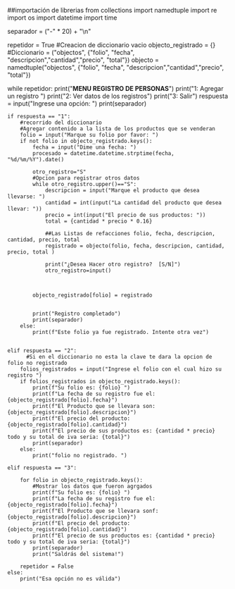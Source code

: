 ##importación de librerias
from collections import namedtuple
import re
import os
import datetime
import time


separador = ("-" * 20) + "\n"

repetidor = True
#Creacion de diccionario vacio
objecto_registrado = {}
#Diccionario = ("objectos", {"folio", "fecha", "descripcion","cantidad","precio", "total"})
objecto = namedtuple("objectos", {"folio", "fecha", "descripcion","cantidad","precio", "total"})


while repetidor:
    print("********MENU REGISTRO DE PERSONAS********")
    print("1: Agregar un registro ")
    print("2: Ver datos de los registros")
    print("3: Salir")
    respuesta = input("Ingrese una opción: ")
    print(separador)

    if respuesta == "1":
        #recorrido del diccionario 
        #Agregar contenido a la lista de los productos que se venderan
        folio = input("Marque su folio por favor: ")
        if not folio in objecto_registrado.keys():
            fecha = input("Dime una fecha: ")
            procesado = datetime.datetime.strptime(fecha, "%d/%m/%Y").date()
            
            otro_registro="S"
            #Opcion para registrar otros datos
            while otro_registro.upper()=="S":
                descripcion = input("Marque el producto que desea llevarse: ")
                cantidad = int(input("La cantidad del producto que desea llevar: "))
                precio = int(input("El precio de sus productos: "))
                total = {cantidad * precio * 0.16}

                ##Las Listas de refacciones folio, fecha, descripcion, cantidad, precio, total
                registrado = objecto(folio, fecha, descripcion, cantidad, precio, total )
                
                print("¿Desea Hacer otro registro?  [S/N]")
                otro_registro=input()
                
                
            
            objecto_registrado[folio] = registrado
            
                
            print("Registro completado")
            print(separador)
        else:
            print(f"Este folio ya fue registrado. Intente otra vez")
            
                  
    elif respuesta == "2":
          #Si en el diccionario no esta la clave te dara la opcion de folio no registrado
        folios_registrados = input("Ingrese el folio con el cual hizo su registro ")
        if folios_registrados in objecto_registrado.keys():
            print(f"Su folio es: {folio} ")
            print(f"La fecha de su registro fue el: {objecto_registrado[folio].fecha}")
            print(f"El Producto que se llevara son: {objecto_registrado[folio].descripcion}")
            print(f"El precio del producto: {objecto_registrado[folio].cantidad}")
            print(f"El precio de sus productos es: {cantidad * precio} todo y su total de iva seria: {total}")
            print(separador)
        else:
            print("folio no registrado. ")
            
    elif respuesta == "3":
        
        for folio in objecto_registrado.keys():
            #Mostrar los datos que fueron agrgados
            print(f"Su folio es: {folio} ")
            print(f"La fecha de su registro fue el: {objecto_registrado[folio].fecha}")
            print(f"El Producto que se llevara sonf: {objecto_registrado[folio].descripcion}")
            print(f"El precio del producto: {objecto_registrado[folio].cantidad}")
            print(f"El precio de sus productos es: {cantidad * precio} todo y su total de iva seria: {total}")
            print(separador)
            print("Saldrás del sistema!")
            
        repetidor = False
    else:
        print("Esa opción no es válida")

